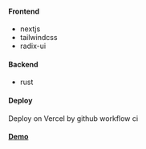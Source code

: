 #### Frontend

- nextjs
- tailwindcss
- radix-ui

#### Backend

- rust

#### Deploy

Deploy on Vercel by github workflow ci

#### [Demo](https://blog.cakioe.com)
